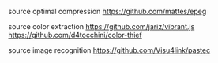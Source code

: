 
source optimal compression
  https://github.com/mattes/epeg

source color extraction
  https://github.com/jariz/vibrant.js
  https://github.com/d4tocchini/color-thief

source image recognition
  https://github.com/Visu4link/pastec
